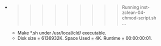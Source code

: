 * >>>>>>>>> Running inst-zclean-04-chmod-script.sh ...
  * Make *.sh under /usr/local/cld/ executable.
  * Disk size = 6136932K. Space Used = 4K. Runtime = 00:00:00:01.
